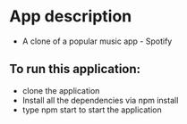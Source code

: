 # App description

* A clone of a popular music app - Spotify

## To run this application:
* clone the application
* Install all the dependencies via npm install
* type npm start to start the application
